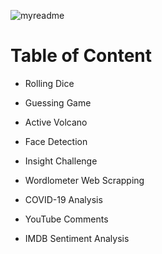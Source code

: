 ![myreadme](https://user-images.githubusercontent.com/70707092/95544092-d0b72880-09bf-11eb-90f7-bdca493307f7.png)

# Table of Content

- Rolling Dice

- Guessing Game

- Active Volcano

- Face Detection

- Insight Challenge

- Wordlometer Web Scrapping

- COVID-19 Analysis

- YouTube Comments

- IMDB Sentiment Analysis
  